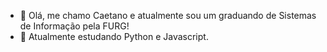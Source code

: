 - 👋 Olá, me chamo Caetano e atualmente sou um graduando de Sistemas de Informação pela FURG!
- 🌱 Atualmente estudando Python e Javascript.
